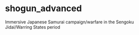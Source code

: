 # shogun_advanced
Immersive Japanese Samurai campaign/warfare in the Sengoku Jidai/Warring States period
